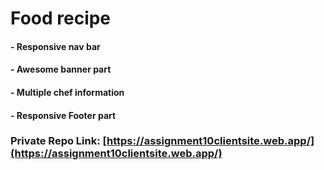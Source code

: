 # Food recipe
#### - Responsive nav bar 
####  - Awesome banner part
#### - Multiple chef information 
#### - Responsive Footer part

### Private Repo Link: [https://assignment10clientsite.web.app/](https://assignment10clientsite.web.app/)